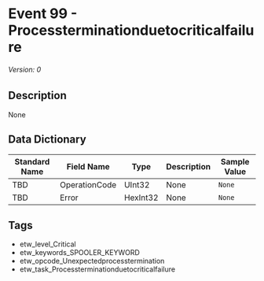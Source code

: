 # Event 99 - Processterminationduetocriticalfailure
###### Version: 0

## Description
None

## Data Dictionary
|Standard Name|Field Name|Type|Description|Sample Value|
|---|---|---|---|---|
|TBD|OperationCode|UInt32|None|`None`|
|TBD|Error|HexInt32|None|`None`|

## Tags
* etw_level_Critical
* etw_keywords_SPOOLER_KEYWORD
* etw_opcode_Unexpectedprocesstermination
* etw_task_Processterminationduetocriticalfailure